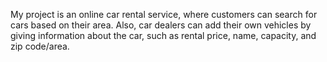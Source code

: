 My project is an online car rental service, where customers can search for cars based on their area. Also, car dealers can add their own vehicles by giving information about the car, such as rental price, name, capacity, and zip code/area.